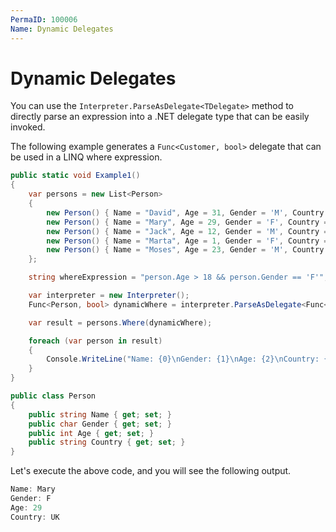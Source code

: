 ```yaml
---
PermaID: 100006
Name: Dynamic Delegates
---
```


# Dynamic Delegates

You can use the `Interpreter.ParseAsDelegate<TDelegate>` method to directly parse an expression into a .NET delegate type that can be easily invoked. 

The following example generates a `Func<Customer, bool>` delegate that can be used in a LINQ where expression.

```csharp
public static void Example1()
{
    var persons = new List<Person> 
    {
        new Person() { Name = "David", Age = 31, Gender = 'M', Country = "US" },
        new Person() { Name = "Mary", Age = 29, Gender = 'F', Country = "UK" },
        new Person() { Name = "Jack", Age = 12, Gender = 'M', Country = "Germany" },
        new Person() { Name = "Marta", Age = 1, Gender = 'F', Country = "Japan" },
        new Person() { Name = "Moses", Age = 23, Gender = 'M', Country = "US" },
    };

    string whereExpression = "person.Age > 18 && person.Gender == 'F'";

    var interpreter = new Interpreter();
    Func<Person, bool> dynamicWhere = interpreter.ParseAsDelegate<Func<Person, bool>>(whereExpression, "person");

    var result = persons.Where(dynamicWhere);

    foreach (var person in result)
    {
        Console.WriteLine("Name: {0}\nGender: {1}\nAge: {2}\nCountry: {3}", person.Name, person.Gender, person.Age, person.Country);
    }
}

public class Person
{
    public string Name { get; set; }
    public char Gender { get; set; }
    public int Age { get; set; }
    public string Country { get; set; }
}
```

Let's execute the above code, and you will see the following output.

```csharp
Name: Mary
Gender: F
Age: 29
Country: UK
```
